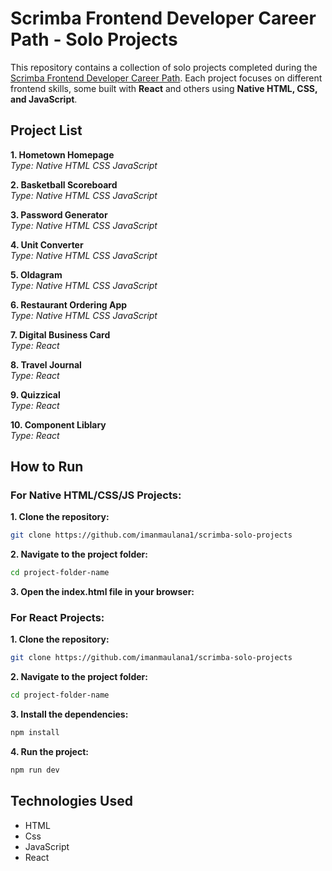 # Scrimba Frontend Developer Career Path - Solo Projects

This repository contains a collection of solo projects completed during the [Scrimba Frontend Developer Career Path](https://v2.scrimba.com/the-frontend-developer-career-path-c0j). Each project focuses on different frontend skills, some built with **React** and others using **Native HTML, CSS, and JavaScript**.

## Project List
**1. Hometown Homepage**<br>
*Type: Native HTML CSS JavaScript*

**2. Basketball Scoreboard**<br>
*Type: Native HTML CSS JavaScript*

**3. Password Generator**<br>
*Type: Native HTML CSS JavaScript*

**4. Unit Converter**<br>
*Type: Native HTML CSS JavaScript*

**5. Oldagram**<br>
*Type: Native HTML CSS JavaScript*

**6. Restaurant Ordering App**<br>
*Type: Native HTML CSS JavaScript*

**7. Digital Business Card**<br>
*Type: React*

**8. Travel Journal**<br>
*Type: React*

**9. Quizzical**<br>
*Type: React*

**10. Component Liblary**<br>
*Type: React*

## How to Run

### For Native HTML/CSS/JS Projects:

**1. Clone the repository:**
```bash
git clone https://github.com/imanmaulana1/scrimba-solo-projects
```

**2. Navigate to the project folder:**
```bash
cd project-folder-name
```

**3. Open the index.html file in your browser:**

### For React Projects:

**1. Clone the repository:**
```bash
git clone https://github.com/imanmaulana1/scrimba-solo-projects
```

**2. Navigate to the project folder:**
```bash
cd project-folder-name
```

**3. Install the dependencies:**
```bash
npm install
```

**4. Run the project:**
```bash
npm run dev
```

## Technologies Used

- HTML
- Css
- JavaScript
- React
